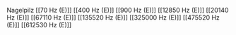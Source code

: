 Nagelpilz
[[70 Hz (E)]]
[[400 Hz (E)]]
[[900 Hz (E)]]
[[12850 Hz (E)]]
[[20140 Hz (E)]]
[[67110 Hz (E)]]
[[135520 Hz (E)]]
[[325000 Hz (E)]]
[[475520 Hz (E)]]
[[612530 Hz (E)]]